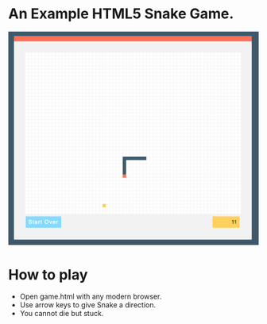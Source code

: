 # An Example HTML5 Snake Game.
![alt tag](https://raw.githubusercontent.com/forfin/snake-html/master/screenshot.png)
# How to play
- Open game.html with any modern browser.
- Use arrow keys to give Snake a direction.
- You cannot die but stuck.
